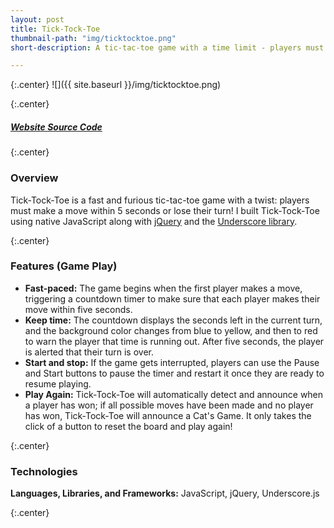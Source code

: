 ```yaml
---
layout: post
title: Tick-Tock-Toe
thumbnail-path: "img/ticktocktoe.png"
short-description: A tic-tac-toe game with a time limit - players must make a move within five seconds or lose their turn!

---
```


{:.center}
![]({{ site.baseurl }}/img/ticktocktoe.png)

{:.center}
<h5>
  <a href="https://quicktocktoe.firebaseapp.com/" class="button">
    Website
  </a>
  <a href="https://github.com/rachelcolby11/TickTockToe" class="button">
    Source Code
    <i class="fa fa-fw fa-github"></i>
  </a>
</h5>

{:.center}
### Overview
Tick-Tock-Toe is a fast and furious tic-tac-toe game with a twist: players must make a move within 5 seconds or lose their turn! I built Tick-Tock-Toe using native JavaScript along with [jQuery](https://jquery.com/) and the [Underscore library](http://underscorejs.org/).

{:.center}
### Features (Game Play)
* **Fast-paced:** The game begins when the first player makes a move, triggering a countdown timer to make sure that each player makes their move within five seconds.
* **Keep time:** The countdown displays the seconds left in the current turn, and the background color changes from blue to yellow, and then to red to warn the player that time is running out. After five seconds, the player is alerted that their turn is over.
* **Start and stop:** If the game gets interrupted, players can use the Pause and Start buttons to pause the timer and restart it once they are ready to resume playing.
* **Play Again:** Tick-Tock-Toe will automatically detect and announce when a player has won; if all possible moves have been made and no player has won, Tick-Tock-Toe will announce a Cat's Game. It only takes the click of a button to reset the board and play again!

{:.center}
### Technologies
**Languages, Libraries, and Frameworks:** JavaScript, jQuery, Underscore.js

{:.center}
<!-- <h5>
  <a href="/portfolio/3-blocitoff/" class="button next-project">
    Next: Blocitoff
    <i class="fa fa-chevron-right"></i>
  </a>
</h5> -->
